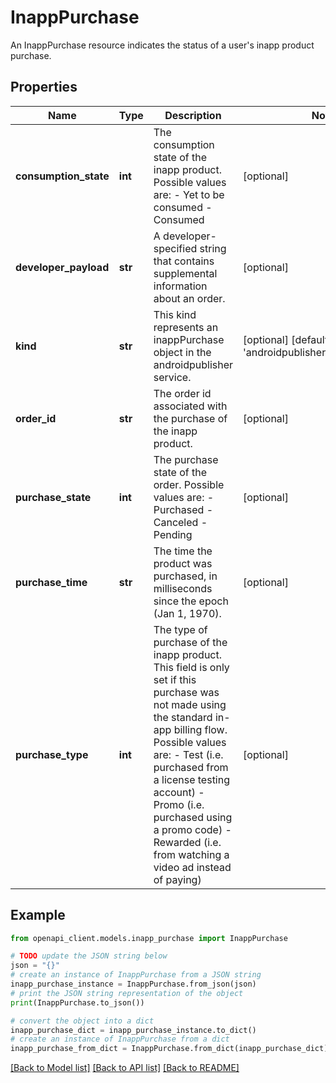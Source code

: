 # InappPurchase

An InappPurchase resource indicates the status of a user's inapp product purchase.

## Properties

Name | Type | Description | Notes
------------ | ------------- | ------------- | -------------
**consumption_state** | **int** | The consumption state of the inapp product. Possible values are:   - Yet to be consumed  - Consumed | [optional] 
**developer_payload** | **str** | A developer-specified string that contains supplemental information about an order. | [optional] 
**kind** | **str** | This kind represents an inappPurchase object in the androidpublisher service. | [optional] [default to 'androidpublisher#inappPurchase']
**order_id** | **str** | The order id associated with the purchase of the inapp product. | [optional] 
**purchase_state** | **int** | The purchase state of the order. Possible values are:   - Purchased  - Canceled  - Pending | [optional] 
**purchase_time** | **str** | The time the product was purchased, in milliseconds since the epoch (Jan 1, 1970). | [optional] 
**purchase_type** | **int** | The type of purchase of the inapp product. This field is only set if this purchase was not made using the standard in-app billing flow. Possible values are:   - Test (i.e. purchased from a license testing account)  - Promo (i.e. purchased using a promo code)  - Rewarded (i.e. from watching a video ad instead of paying) | [optional] 

## Example

```python
from openapi_client.models.inapp_purchase import InappPurchase

# TODO update the JSON string below
json = "{}"
# create an instance of InappPurchase from a JSON string
inapp_purchase_instance = InappPurchase.from_json(json)
# print the JSON string representation of the object
print(InappPurchase.to_json())

# convert the object into a dict
inapp_purchase_dict = inapp_purchase_instance.to_dict()
# create an instance of InappPurchase from a dict
inapp_purchase_from_dict = InappPurchase.from_dict(inapp_purchase_dict)
```
[[Back to Model list]](../README.md#documentation-for-models) [[Back to API list]](../README.md#documentation-for-api-endpoints) [[Back to README]](../README.md)



